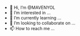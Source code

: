 - 👋 Hi, I’m @MAVENYOL
- 👀 I’m interested in ...
- 🌱 I’m currently learning ...
- 💞️ I’m looking to collaborate on ...
- 📫 How to reach me ...

<!---
MAVENYOL/MAVENYOL is a ✨ special ✨ repository because its `README.md` (this file) appears on your GitHub profile.
You can click the Preview link to take a look at your changes.
--->
